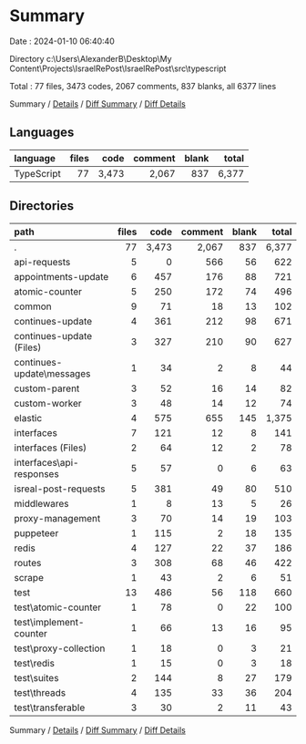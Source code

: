 # Summary

Date : 2024-01-10 06:40:40

Directory c:\\Users\\AlexanderB\\Desktop\\My Content\\Projects\\IsraelRePost\\IsraelRePost\\src\\typescript

Total : 77 files,  3473 codes, 2067 comments, 837 blanks, all 6377 lines

Summary / [Details](details.md) / [Diff Summary](diff.md) / [Diff Details](diff-details.md)

## Languages
| language | files | code | comment | blank | total |
| :--- | ---: | ---: | ---: | ---: | ---: |
| TypeScript | 77 | 3,473 | 2,067 | 837 | 6,377 |

## Directories
| path | files | code | comment | blank | total |
| :--- | ---: | ---: | ---: | ---: | ---: |
| . | 77 | 3,473 | 2,067 | 837 | 6,377 |
| api-requests | 5 | 0 | 566 | 56 | 622 |
| appointments-update | 6 | 457 | 176 | 88 | 721 |
| atomic-counter | 5 | 250 | 172 | 74 | 496 |
| common | 9 | 71 | 18 | 13 | 102 |
| continues-update | 4 | 361 | 212 | 98 | 671 |
| continues-update (Files) | 3 | 327 | 210 | 90 | 627 |
| continues-update\\messages | 1 | 34 | 2 | 8 | 44 |
| custom-parent | 3 | 52 | 16 | 14 | 82 |
| custom-worker | 3 | 48 | 14 | 12 | 74 |
| elastic | 4 | 575 | 655 | 145 | 1,375 |
| interfaces | 7 | 121 | 12 | 8 | 141 |
| interfaces (Files) | 2 | 64 | 12 | 2 | 78 |
| interfaces\\api-responses | 5 | 57 | 0 | 6 | 63 |
| isreal-post-requests | 5 | 381 | 49 | 80 | 510 |
| middlewares | 1 | 8 | 13 | 5 | 26 |
| proxy-management | 3 | 70 | 14 | 19 | 103 |
| puppeteer | 1 | 115 | 2 | 18 | 135 |
| redis | 4 | 127 | 22 | 37 | 186 |
| routes | 3 | 308 | 68 | 46 | 422 |
| scrape | 1 | 43 | 2 | 6 | 51 |
| test | 13 | 486 | 56 | 118 | 660 |
| test\\atomic-counter | 1 | 78 | 0 | 22 | 100 |
| test\\implement-counter | 1 | 66 | 13 | 16 | 95 |
| test\\proxy-collection | 1 | 18 | 0 | 3 | 21 |
| test\\redis | 1 | 15 | 0 | 3 | 18 |
| test\\suites | 2 | 144 | 8 | 27 | 179 |
| test\\threads | 4 | 135 | 33 | 36 | 204 |
| test\\transferable | 3 | 30 | 2 | 11 | 43 |

Summary / [Details](details.md) / [Diff Summary](diff.md) / [Diff Details](diff-details.md)